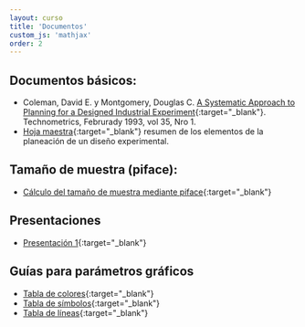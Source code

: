 ```yaml
---
layout: curso
title: 'Documentos'
custom_js: 'mathjax'
order: 2
---
```



## Documentos básicos:

 - Coleman, David E. y Montgomery, Douglas C. [A Systematic Approach to Planning for a Designed Industrial Experiment](./docs/ASystematicApproachtoPlanningforaDesignedIndustrualExperiment.pdf){:target="_blank"}. Technometrics, Februrady 1993, vol 35, Nro 1.
 - [Hoja maestra](./docs/HojaMaestra.pdf){:target="_blank"} resumen de los elementos de la planeación de un diseño experimental.
 
## Tamaño de muestra (piface):

 * [Cálculo del tamaño de muestra mediante piface](http://homepage.stat.uiowa.edu/~rlenth/Power/){:target="_blank"}
 
## Presentaciones
 
 * [Presentación 1](./docs/presentacion1.pdf){:target="_blank"} 

## Guías para parámetros gráficos

- [Tabla de colores](./docs/ColorChart.pdf){:target="_blank"}
- [Tabla de símbolos](./docs/points.png){:target="_blank"}
- [Tabla de líneas](./docs/lines.png){:target="_blank"}


